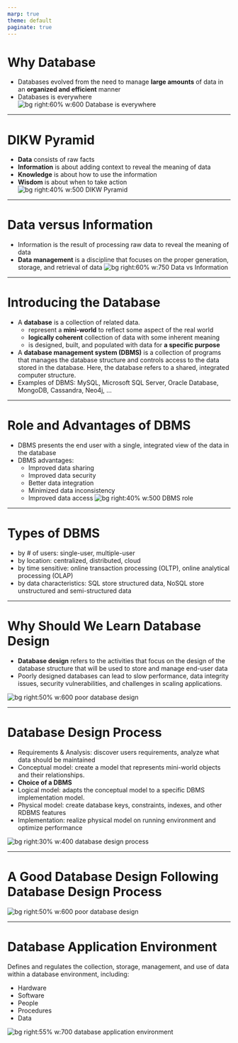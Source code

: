 ```yaml
---
marp: true
theme: default
paginate: true
---
```

# Why Database
- Databases evolved from the need to manage **large amounts** of data in an **organized and efficient** manner
- Databases is everywhere
![bg right:60% w:600 Database is everywhere](restricted/CFig01_01.jpg)

---
# DIKW Pyramid
- **Data** consists of raw facts
- **Information** is about adding context to reveal the meaning of data
- **Knowledge** is about how to use the information
- **Wisdom** is about when to take action
![bg right:40% w:500 DIKW Pyramid](https://cdn.goconqr.com/uploads/media/image/17322876/desktop_976d9df3-92c0-41a9-939b-2fe6a63e1dcb.png)

---
# Data versus Information
- Information is the result of processing raw data to reveal the meaning of data
- **Data management** is a discipline that focuses on the proper generation, storage, and retrieval of data
![bg right:60% w:750 Data vs Information](restricted/CFig01_02.jpg)

---
# Introducing the Database
- A **database** is a collection of related data.
  - represent a **mini-world** to reflect some aspect of the real world
  - **logically coherent** collection of data with some inherent meaning
  - is designed, built, and populated with data for **a specific purpose**
- A **database management system (DBMS)** is a collection of programs that manages the database structure and controls access to the data stored in the database. Here, the database refers to a shared, integrated computer structure.
- Examples of DBMS: MySQL, Microsoft SQL Server, Oracle Database, MongoDB, Cassandra, Neo4j, ...

---
# Role and Advantages of DBMS
- DBMS presents the end user with a single, integrated view of the data in the database
- DBMS advantages:
  - Improved data sharing
  - Improved data security
  - Better data integration
  - Minimized data inconsistency
  - Improved data access
![bg right:40% w:500 DBMS role](restricted/CFig01_04.jpg)

---
# Types of DBMS
- by # of users: single-user, multiple-user 
- by location: centralized, distributed, cloud
- by time sensitive: online transaction processing (OLTP), online analytical processing (OLAP)
- by data characteristics: SQL store structured data, NoSQL store unstructured and semi-structured data

---
# Why Should We Learn Database Design
- **Database design** refers to the activities that focus on the design of the database structure that will be used to store and manage end-user data
- Poorly designed databases can lead to slow performance, data integrity issues, security vulnerabilities, and challenges in scaling applications.

![bg right:50% w:600 poor database design](restricted/CFig01_05.jpg)

---
# Database Design Process
- Requirements & Analysis: discover users requirements, analyze what data should be maintained
- Conceptual model: create a model that represents mini-world objects and their relationships.
- **Choice of a DBMS**
- Logical model: adapts the conceptual model to a specific DBMS implementation model.
- Physical model: create database keys, constraints, indexes, and other RDBMS features
- Implementation: realize physical model on running environment and optimize performance

![bg right:30% w:400 database design process](https://techforumugm.files.wordpress.com/2020/03/dd01.png?w=816&h=352&crop=1)

---
# A Good Database Design Following Database Design Process
![bg right:50% w:600 poor database design](restricted/CFig01_06.jpg)

---
# Database Application Environment
Defines and regulates the collection, storage, management, and use of data within a database environment, including:
- Hardware
- Software
- People
- Procedures
- Data

![bg right:55% w:700 database application environment](restricted/CFig01_10.jpg)
